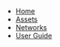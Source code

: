 <!-- docs/_sidebar.md -->

- [Home](/)
- [Assets](assets.md)
- [Networks](networks.md)
- [User Guide](guides.md)
